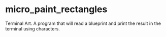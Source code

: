 # micro_paint_rectangles
Terminal Art. A program that will read a blueprint and print the result in the terminal using characters.
